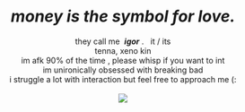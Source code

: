 <div align="center">
  <h1><i>money is the symbol for love.</i></h1>
  <p>they call me &nbsp;<b><i>igor</i></b> . &nbsp;&nbsp;it / its
  <br>tenna, xeno kin
  <br>im afk 90% of the time , please whisp if you want to int
  <br>im unironically obsessed with breaking bad
    <br>i struggle a lot with interaction but feel free to approach me (:
    <br><br><img src="https://komarev.com/ghpvc/?username=IIllIIllIIllII&style=flat&label=visitors&color=red">
</div>
